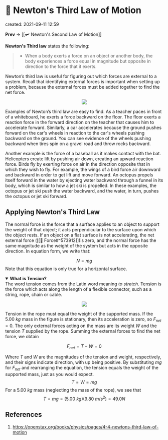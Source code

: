 # 🧨 Newton's Third Law of Motion
created: 2021-09-11 12:59

**Prev** -> [[🛩  Newton's Second Law of Motion]]

**Newton's Third law** states the following:
> * When a body exerts a force on an object or another body, the body experiences a force equal in magnitude but opposite in direction to the force that it exerts.

Newton’s third law is useful for figuring out which forces are external to a system. Recall that identifying external forces is important when setting up a problem, because the external forces must be added together to find the net force.

<p align='center'>
	<img src="https://openstax.org/apps/archive/20210713.205645/resources/a3f898f8fe15aa37f9fa6abb704f7eab7c6ac629">
</p>

Examples of Newton’s third law are easy to find. As a teacher paces in front of a whiteboard, he exerts a force backward on the floor. The floor exerts a reaction force in the forward direction on the teacher that causes him to accelerate forward. Similarly, a car accelerates because the ground pushes forward on the car's wheels in reaction to the car's wheels pushing backward on the ground. You can see evidence of the wheels pushing backward when tires spin on a gravel road and throw rocks backward.

Another example is the force of a baseball as it makes contact with the bat. Helicopters create lift by pushing air down, creating an upward reaction force. Birds fly by exerting force on air in the direction opposite that in which they wish to fly. For example, the wings of a bird force air downward and backward in order to get lift and move forward. An octopus propels itself forward in the water by ejecting water backward through a funnel in its body, which is similar to how a jet ski is propelled. In these examples, the octopus or jet ski push the water backward, and the water, in turn, pushes the octopus or jet ski forward.

## Applying Newton's Third Law
The normal force is the force that a surface applies to an object to support the weight of that object; it acts perpendicular to the surface upon which the object rests. If an object on a flat surface is not accelerating, the net external force ([[💨 Force#^573912]])is zero, and the normal force has the same magnitude as the weight of the system but acts in the opposite direction. In equation form, we write that:

$$N=mg$$
Note that this equation is only true for a horizontal surface.

<details open>
	<summary><b>What is Tension?</b></summary>
	The word tension comes from the Latin word meaning <i>to stretch</i>. Tension is the force which acts along the length of a flexible connector, such as a string, rope, chain or cable.
</details>

<p align="center">
<img src="app://local/Users/jothamsoboyejo/Documents/Notes/Screen Shot 2021-09-11 at 5.28.35 PM.png">
</p>

Tension in the rope must equal the weight of the supported mass. If the $5.00\ kg$ mass in the figure is stationary, then its acceleration is zero, so $F_{net}=0$. The only external forces acting on the mass are its weight $W$ and the tension $T$ supplied by the rope. Summing the external forces to find the net force, we obtain

$$F_{net}=T-W=0$$

Where $T$ and $W$ are the magnitudes of the tension and weight, respectively, and their signs indicate direction, with up being positive. By substituting $mg$ for $F_{net}$ and rearranging the equation, the tension equals the weight of the supported mass, just as you would expect.
$$T=W=mg$$
For a $5.00\ kg$ mass (neglecting the mass of the rope), we see that
$$T=mg=(5.00\ kg)(9.80\ m/s^2)=49.0N$$

## References
1. https://openstax.org/books/physics/pages/4-4-newtons-third-law-of-motion